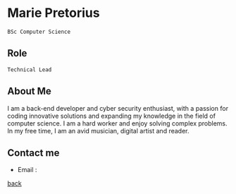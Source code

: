 # Marie Pretorius

`BSc Computer Science`

## Role

`Technical Lead`

## About Me

I am a back-end developer and cyber security
enthusiast, with a passion for coding innovative
solutions and expanding my knowledge in the field
of computer science. I am a hard worker and enjoy
solving complex problems. In my free time, I am an
avid musician, digital artist and reader.

## Contact me

-   Email :

[back](../README.md)

